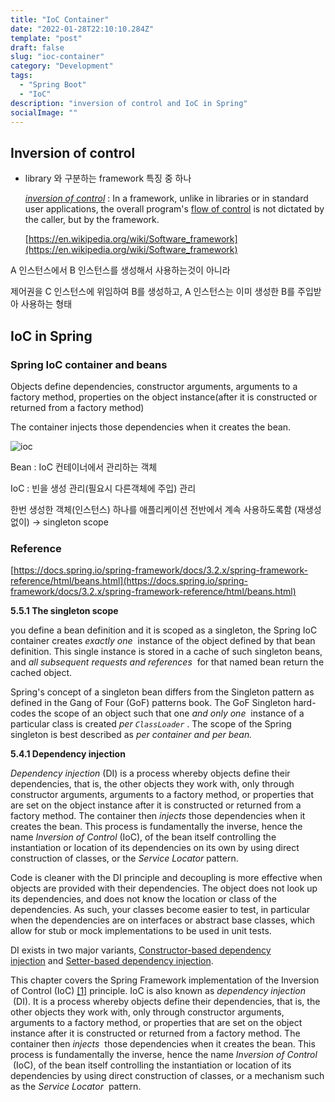 ```yaml
---
title: "IoC Container"
date: "2022-01-28T22:10:10.284Z"
template: "post"
draft: false
slug: "ioc-container"
category: "Development"
tags:
  - "Spring Boot"
  - "IoC"
description: "inversion of control and IoC in Spring"
socialImage: ""
---
```


## Inversion of control

- library 와 구분하는 framework 특징 중 하나
    
    *[inversion of control](https://en.wikipedia.org/wiki/Inversion_of_control)*
    : In a framework, unlike in libraries or in standard user applications, the overall program's [flow of control](https://en.wikipedia.org/wiki/Control_flow) is not dictated by the caller, but by the framework.
    
    [https://en.wikipedia.org/wiki/Software_framework](https://en.wikipedia.org/wiki/Software_framework)
    

A 인스턴스에서 B 인스턴스를 생성해서 사용하는것이 아니라 

제어권을 C 인스턴스에 위임하여 B를 생성하고,  A 인스턴스는 이미 생성한 B를 주입받아 사용하는 형태

## IoC in Spring

### ****Spring IoC container and beans****

Objects define dependencies, constructor arguments, arguments to a factory method, properties on the object instance(after it is constructed or returned from a factory method)

The container injects those dependencies when it creates the bean.

![ioc](/media/ioc.jpg)

Bean : IoC 컨테이너에서 관리하는 객체

IoC : 빈을 생성 관리(필요시 다른객체에 주입) 관리

한번 생성한 객체(인스턴스) 하나를 애플리케이션 전반에서 계속 사용하도록함 (재생성 없이) → singleton  scope

### Reference

[https://docs.spring.io/spring-framework/docs/3.2.x/spring-framework-reference/html/beans.html](https://docs.spring.io/spring-framework/docs/3.2.x/spring-framework-reference/html/beans.html)

****5.5.1 The singleton scope****

you define a bean definition and it is scoped as a singleton, the Spring IoC container creates *exactly one*
 instance of the object defined by that bean definition. This single instance is stored in a cache of such singleton beans, and *all subsequent requests and references*
 for that named bean return the cached object.

Spring's concept of a singleton bean differs from the Singleton pattern as defined in the Gang of Four (GoF) patterns book. The GoF Singleton hard-codes the scope of an object such that one *and only one*
 instance of a particular class is created *per `ClassLoader`*
. The scope of the Spring singleton is best described as *per container and per bean.*

****5.4.1 Dependency injection****

*Dependency injection* (DI) is a process whereby objects define their dependencies, that is, the other objects they work with, only through constructor arguments, arguments to a factory method, or properties that are set on the object instance after it is constructed or returned from a factory method. The container then *injects* those dependencies when it creates the bean. This process is fundamentally the inverse, hence the name *Inversion of Control* (IoC), of the bean itself controlling the instantiation or location of its dependencies on its own by using direct construction of classes, or the *Service Locator* pattern.

Code is cleaner with the DI principle and decoupling is more effective when objects are provided with their dependencies. The object does not look up its dependencies, and does not know the location or class of the dependencies. As such, your classes become easier to test, in particular when the dependencies are on interfaces or abstract base classes, which allow for stub or mock implementations to be used in unit tests.

DI exists in two major variants, [Constructor-based dependency injection](https://docs.spring.io/spring-framework/docs/3.2.x/spring-framework-reference/html/beans.html#beans-constructor-injection) and [Setter-based dependency injection](https://docs.spring.io/spring-framework/docs/3.2.x/spring-framework-reference/html/beans.html#beans-setter-injection).

This chapter covers the Spring Framework implementation of the Inversion of Control (IoC) [[1]](https://docs.spring.io/spring-framework/docs/3.2.x/spring-framework-reference/html/beans.html#ftn.d5e1144)
principle. IoC is also known as *dependency injection*
 (DI). It is a process whereby objects define their dependencies, that is, the other objects they work with, only through constructor arguments, arguments to a factory method, or properties that are set on the object instance after it is constructed or returned from a factory method. The container then *injects*
 those dependencies when it creates the bean. This process is fundamentally the inverse, hence the name *Inversion of Control*
 (IoC), of the bean itself controlling the instantiation or location of its dependencies by using direct construction of classes, or a mechanism such as the *Service Locator*
 pattern.